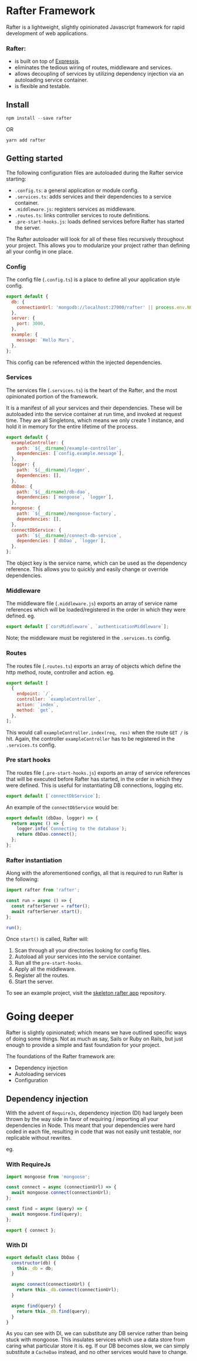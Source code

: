 # Rafter Framework

Rafter is a lightweight, slightly opinionated Javascript framework for rapid development of web applications.

### Rafter:

- is built on top of [Expressjs](https://expressjs.com/).
- eliminates the tedious wiring of routes, middleware and services.
- allows decoupling of services by utilizing dependency injection via an autoloading service container.
- is flexible and testable.

## Install

```javascript
npm install --save rafter
```

OR

```javascript
yarn add rafter
```

## Getting started

The following configuration files are autoloaded during the Rafter service starting:

- `.config.ts`: a general application or module config.
- `.services.ts`: adds services and their dependencies to a service container.
- `.middleware.js`: registers services as middleware.
- `.routes.ts`: links controller services to route definitions.
- `.pre-start-hooks.js`: loads defined services before Rafter has started the server.

The Rafter autoloader will look for all of these files recursively throughout your project. This allows you to modularize your project rather than defining all your config in one place.

### Config

The config file (`.config.ts`) is a place to define all your application style config.

```javascript
export default {
  db: {
    connectionUrl: 'mongodb://localhost:27000/rafter' || process.env.NODE_DB_CONNECTION,
  },
  server: {
    port: 3000,
  },
  example: {
    message: `Hello Mars`,
  },
};
```

This config can be referenced within the injected dependencies.

### Services

The services file (`.services.ts`) is the heart of the Rafter, and the most opinionated portion of the framework.

It is a manifest of all your services and their dependencies. These will be autoloaded into the service container at run time, and invoked at request time. They are all Singletons, which means we only create 1 instance, and hold it in memory for the entire lifetime of the process.

```javascript
export default {
  exampleController: {
    path: `${__dirname}/example-controller`,
    dependencies: [`config.example.message`],
  },
  logger: {
    path: `${__dirname}/logger`,
    dependencies: [],
  },
  dbDao: {
    path: `${__dirname}/db-dao`,
    dependencies: [`mongoose`, `logger`],
  },
  mongoose: {
    path: `${__dirname}/mongoose-factory`,
    dependencies: [],
  },
  connectDbService: {
    path: `${__dirname}/connect-db-service`,
    dependencies: [`dbDao`, `logger`],
  },
};
```

The object key is the service name, which can be used as the dependency reference. This allows you to quickly and easily change or override dependencies.

### Middleware

The middleware file (`.middleware.js`) exports an array of service name references which will be loaded/registered in the order in which they were defined. eg.

```javascript
export default [`corsMiddleware`, `authenticationMiddleware`];
```

Note; the middleware must be registered in the `.services.ts` config.

### Routes

The routes file (`.routes.ts`) exports an array of objects which define the http method, route, controller and action. eg.

```javascript
export default [
  {
    endpoint: `/`,
    controller: `exampleController`,
    action: `index`,
    method: `get`,
  },
];
```

This would call `exampleController.index(req, res)` when the route `GET /` is hit. Again, the controller `exampleController` has to be registered in the `.services.ts` config.

### Pre start hooks

The routes file (`.pre-start-hooks.js`) exports an array of service references that will be executed before Rafter has started, in the order in which they were defined. This is useful for instantiating DB connections, logging etc.

```javascript
export default [`connectDbService`];
```

An example of the `connectDbService` would be:

```javascript
export default (dbDao, logger) => {
  return async () => {
    logger.info(`Connecting to the database`);
    return dbDao.connect();
  };
};
```

### Rafter instantiation

Along with the aforementioned configs, all that is required to run Rafter is the following:

```javascript
import rafter from 'rafter';

const run = async () => {
  const rafterServer = rafter();
  await rafterServer.start();
};

run();
```

Once `start()` is called, Rafter will:

1. Scan through all your directories looking for config files.
2. Autoload all your services into the service container.
3. Run all the `pre-start-hooks`.
4. Apply all the middleware.
5. Register all the routes.
6. Start the server.

To see an example project, visit the [skeleton rafter app](https://github.com/joshystuart/rafter-skeleton-app) repository.

# Going deeper

Rafter is slightly opinionated; which means we have outlined specific ways of doing some things. Not as much as say, Sails or Ruby on Rails, but just enough to provide a simple and fast foundation for your project.

The foundations of the Rafter framework are:

- Dependency injection
- Autoloading services
- Configuration

## Dependency injection

With the advent of `RequireJs`, dependency injection (DI) had largely been thrown by the way side in favor of requiring / importing all your dependencies in Node. This meant that your dependencies were hard coded in each file, resulting in code that was not easily unit testable, nor replicable without rewrites.

eg.

### With RequireJs

```javascript
import mongoose from 'mongoose';

const connect = async (connectionUrl) => {
  await mongoose.connect(connectionUrl);
};

const find = async (query) => {
  await mongoose.find(query);
};

export { connect };
```

### With DI

```javascript
export default class DbDao {
  constructor(db) {
    this._db = db;
  }

  async connect(connectionUrl) {
    return this._db.connect(connectionUrl);
  }

  async find(query) {
    return this._db.find(query);
  }
}
```

As you can see with DI, we can substitute any DB service rather than being stuck with mongoose. This insulates services which use a data store from caring what particular store it is. eg. If our DB becomes slow, we can simply substitute a `CacheDao` instead, and no other services would have to change.
